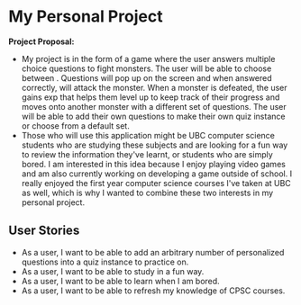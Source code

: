 # My Personal Project

**Project Proposal:**

- My project is in the form of a game where the user answers multiple choice questions to fight monsters. The user will 
be able to choose between . Questions will pop up on the screen and when answered correctly, will attack the 
monster. When a monster is defeated, the user gains exp that helps them level up to keep track of their progress 
and moves onto another monster with a different set of questions. The user will be able to add their own questions
to make their own quiz instance or choose from a default set.
- Those who will use this application might be UBC computer science students who are studying these subjects and are 
looking for a fun way to review the information they've learnt, or students who are simply bored. I am interested in 
this idea because I enjoy playing video games and am also currently working on developing a game outside of school. I 
really enjoyed the first year computer science courses I've taken at UBC as well, which is why I wanted to combine 
these two interests in my personal project. 

## User Stories
- As a user, I want to be able to add an arbitrary number of personalized questions into a quiz instance to 
practice on.
- As a user, I want to be able to study in a fun way. 
- As a user, I want to be able to learn when I am bored. 
- As a user, I want to be able to refresh my knowledge of CPSC courses.